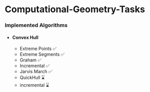 # Computational-Geometry-Tasks

### Implemented Algorithms

- #### Convex Hull
  - Extreme Points ✅
  - Extreme Segments ✅
  - Graham ✅
  - Incremental ✅
  - Jarvis March ✅
  - QuickHull ⌛
  - incremental ⌛
  
